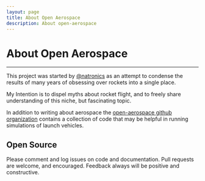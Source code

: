 ```yaml
---
layout: page
title: About Open Aerospace
description: About open-aerospace
---
```


# About Open Aerospace

--------------------------------------------------------------------------------

This project was started by [@natronics](https://github.com/natronics) as an attempt to condense the results of many years of obsessing over rockets into a single place.

My Intention is to dispel myths about rocket flight, and to freely share understanding of this niche, but fascinating topic.

In addition to writing about aerospace the [open-aerospace github organization](https://github.com/open-aerospace) contains a collection of code that may be helpful in running simulations of launch vehicles.


## Open Source

Please comment and log issues on code and documentation. Pull requests are welcome, and encouraged. Feedback always will be positive and constructive.

